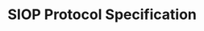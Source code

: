 <!-- TITLE: SIOP Protocol Specification -->
<!-- SUBTITLE: A living document for creating the SIOP Protocol Specification -->

# SIOP Protocol Specification